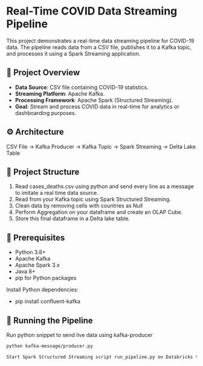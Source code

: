 # Real-Time COVID Data Streaming Pipeline

This project demonstrates a real-time data streaming pipeline for COVID-19 data. The pipeline reads data from a CSV file, publishes it to a Kafka topic, and processes it using a Spark Streaming application.

## 📌 Project Overview

- **Data Source**: CSV file containing COVID-19 statistics.
- **Streaming Platform**: Apache Kafka.
- **Processing Framework**: Apache Spark (Structured Streaming).
- **Goal**: Stream and process COVID data in real-time for analytics or dashboarding purposes.

## ⚙️ Architecture
CSV File → Kafka Producer → Kafka Topic → Spark Streaming → Delta Lake Table


## 📂 Project Structure

1. Read cases_deaths.csv using python and send every line as a message to imitate a real time data source.
2. Read from your Kafka topic using Spark Structured Streaming.
3. Clean data by removing cells with countries as Null
4. Perform Aggregation on your dataframe and create an OLAP Cube.
5. Store this final dataframe in a Delta lake table.

## 🔧 Prerequisites
- Python 3.8+
- Apache Kafka
- Apache Spark 3.x
- Java 8+
- pip for Python packages

Install Python dependencies:
- pip install confluent-kafka


## 🚀 Running the Pipeline

Run python snippet to send live data using kafka-producer

```bash
python kafka-message/producer.py

Start Spark Structured Streaming script run_pipeline.py on Databricks to read the stream and create your OLAP cube.



